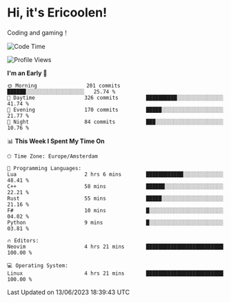# Hi, it's Ericoolen!
Coding and gaming！

<!--START_SECTION:waka-->
![Code Time](http://img.shields.io/badge/Code%20Time-839%20hrs%2044%20mins-blue)

![Profile Views](http://img.shields.io/badge/Profile%20Views-0-blue)

**I'm an Early 🐤** 

```text
🌞 Morning                201 commits         ██████░░░░░░░░░░░░░░░░░░░   25.74 % 
🌆 Daytime                326 commits         ██████████░░░░░░░░░░░░░░░   41.74 % 
🌃 Evening                170 commits         █████░░░░░░░░░░░░░░░░░░░░   21.77 % 
🌙 Night                  84 commits          ███░░░░░░░░░░░░░░░░░░░░░░   10.76 % 
```


📊 **This Week I Spent My Time On** 

```text
🕑︎ Time Zone: Europe/Amsterdam

💬 Programming Languages: 
Lua                      2 hrs 6 mins        ████████████░░░░░░░░░░░░░   48.41 % 
C++                      58 mins             ██████░░░░░░░░░░░░░░░░░░░   22.21 % 
Rust                     55 mins             █████░░░░░░░░░░░░░░░░░░░░   21.16 % 
F#                       10 mins             █░░░░░░░░░░░░░░░░░░░░░░░░   04.02 % 
Python                   9 mins              █░░░░░░░░░░░░░░░░░░░░░░░░   03.81 % 

🔥 Editors: 
Neovim                   4 hrs 21 mins       █████████████████████████   100.00 % 

💻 Operating System: 
Linux                    4 hrs 21 mins       █████████████████████████   100.00 % 
```


 Last Updated on 13/06/2023 18:39:43 UTC
<!--END_SECTION:waka-->

